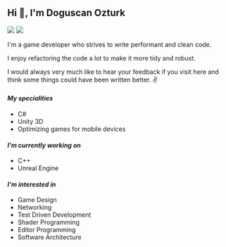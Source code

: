 ## Hi 👋, I'm Doguscan Ozturk

[![](https://img.shields.io/badge/-@Lifeforest-%231DA1F2?style=flat-square&logo=twitter&logoColor=ffffff)](https://twitter.com/Lifeforest)
[![](https://img.shields.io/badge/-Doguscan%20Ozturk-blue?style=flat-square&logo=Linkedin&logoColor=white&link=https://www.linkedin.com/in/doguscanozturk/)](https://www.linkedin.com/in/doguscanozturk/)

I'm a game developer who strives to write performant and clean code. 

I enjoy refactoring the code a lot to make it more tidy and robust.

I would always very much like to hear your feedback if you visit here and think some things could have been written better. :v:

#### *My specialities*
- C#
- Unity 3D
- Optimizing games for mobile devices

#### *I’m currently working on*
- C++
- Unreal Engine

#### *I'm interested in*
- Game Design
- Networking
- Test Driven Development
- Shader Programming
- Editor Programming
- Software Architecture
